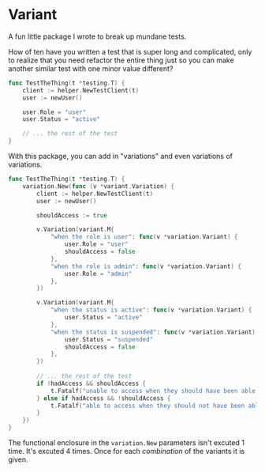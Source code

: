 # Variant

A fun little package I wrote to break up mundane tests.

How of ten have you written a test that is super long and complicated, only to
realize that you need refactor the entire thing just so you can make another
similar test with one minor value different?

```go
func TestTheThing(t *testing.T) {
    client := helper.NewTestClient(t)
    user := newUser()

    user.Role = "user"
    user.Status = "active"

    // ... the rest of the test
}
```

With this package, you can add in "variations" and even variations of
variations.

```go
func TestTheThing(t *testing.T) {
    variation.New(func (v *variant.Variation) {
        client := helper.NewTestClient(t)
        user := newUser()

        shouldAccess := true

        v.Variation(variant.M{
            "when the role is user": func(v *variation.Variant) {
                user.Role = "user"
                shouldAccess = false
            },
            "when the role is admin": func(v *variation.Variant) {
                user.Role = "admin"
            },
        })

        v.Variation(variant.M{
            "when the status is active": func(v *variation.Variant) {
                user.Status = "active"
            },
            "when the status is suspended": func(v *variation.Variant) {
                user.Status = "suspended"
                shouldAccess = false
            },
        })
        
        // ... the rest of the test
        if !hadAccess && shouldAccess {
            t.Fatalf("unable to access when they should have been able to")
        } else if hadAccess && !shouldAccess {
            t.Fatalf("able to access when they should not have been able to")
        }
    })
}
```

The functional enclosure in the `variation.New` parameters isn't excuted 1 time.
It's excuted 4 times. Once for each _combination_ of the variants it is given.